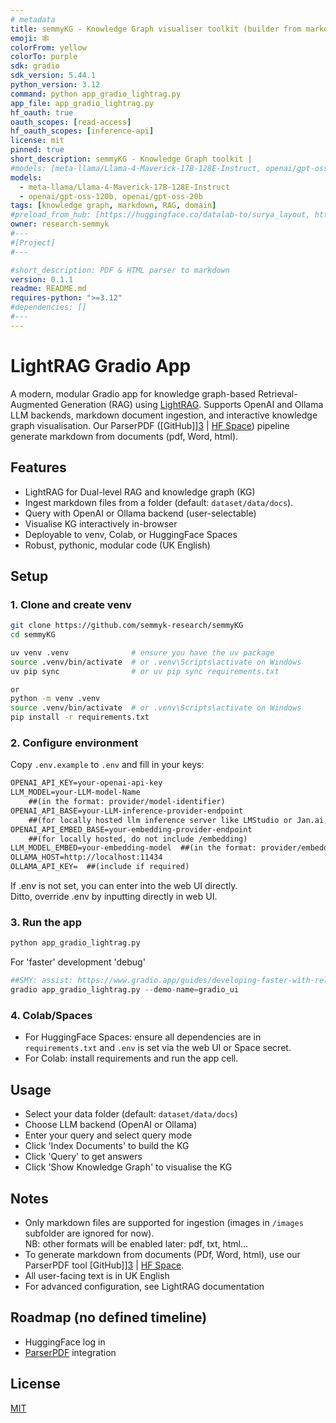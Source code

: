 ```yaml
---
# metadata
title: semmyKG - Knowledge Graph visualiser toolkit (builder from markdown)
emoji: 🕸️
colorFrom: yellow
colorTo: purple
sdk: gradio
sdk_version: 5.44.1
python_version: 3.12
command: python app_gradio_lightrag.py
app_file: app_gradio_lightrag.py
hf_oauth: true
oauth_scopes: [read-access]
hf_oauth_scopes: [inference-api]
license: mit
pinned: true
short_description: semmyKG - Knowledge Graph toolkit |
#models: [meta-llama/Llama-4-Maverick-17B-128E-Instruct, openai/gpt-oss-120b, openai/gpt-oss-20b, ]
models: 
  - meta-llama/Llama-4-Maverick-17B-128E-Instruct
  - openai/gpt-oss-120b, openai/gpt-oss-20b
tags: [knowledge graph, markdown, RAG, domain]
#preload_from_hub: [https://huggingface.co/datalab-to/surya_layout, https://huggingface.co/datalab-to/surya_tablerec, huggingface.co/datalab-to/line_detector0, https://huggingface.co/tarun-menta/ocr_error_detection/blob/main/config.json]
owner: research-semmyk
#---
#[Project]
#---

#short_description: PDF & HTML parser to markdown
version: 0.1.1
readme: README.md
requires-python: ">=3.12"
#dependencies: []
#---
---
```


# LightRAG Gradio App

A modern, modular Gradio app for knowledge graph-based Retrieval-Augmented Generation (RAG) using [LightRAG][1]. Supports OpenAI and Ollama LLM backends, markdown document ingestion, and interactive knowledge graph visualisation. Our ParserPDF ([GitHub]][3] | [HF Space][4]) pipeline generate markdown from documents (pdf, Word, html).

## Features
- LightRAG for Dual-level RAG and knowledge graph (KG)
- Ingest markdown files from a folder (default: `dataset/data/docs`). 
- Query with OpenAI or Ollama backend (user-selectable)
- Visualise KG interactively in-browser
- Deployable to venv, Colab, or HuggingFace Spaces
- Robust, pythonic, modular code (UK English)

## Setup

### 1. Clone and create venv
```bash
git clone https://github.com/semmyk-research/semmyKG
cd semmyKG

uv venv .venv              # ensure you have the uv package
source .venv/bin/activate  # or .venv\Scripts\activate on Windows
uv pip sync                # or uv pip sync requirements.txt

or 
python -m venv .venv
source .venv/bin/activate  # or .venv\Scripts\activate on Windows
pip install -r requirements.txt
```

### 2. Configure environment
Copy `.env.example` to `.env` and fill in your keys:
```markdown
OPENAI_API_KEY=your-openai-api-key
LLM_MODEL=your-LLM-model-Name 
    ##(in the format: provider/model-identifier)
OPENAI_API_BASE=your-LLM-inference-provider-endpoint 
    ##(for locally hosted llm inference server like LMStudio or Jan.ai, follow ollama host adding /v1: http://localhost:1234/v1)
OPENAI_API_EMBED_BASE=your-embedding-provider-endpoint 
    ##(for locally hosted, do not include /embedding)
LLM_MODEL_EMBED=your-embedding-model  ##(in the format: provider/embedding-name)
OLLAMA_HOST=http://localhost:11434
OLLAMA_API_KEY=  ##(include if required)
```  
If .env is not set, you can enter into the web UI directly. <br>
Ditto, override .env by inputting directly in web UI.

### 3. Run the app
```bash
python app_gradio_lightrag.py
```  
For 'faster' development 'debug'

```python
##SMY: assist: https://www.gradio.app/guides/developing-faster-with-reload-mode
gradio app_gradio_lightrag.py --demo-name=gradio_ui
```

### 4. Colab/Spaces
- For HuggingFace Spaces: ensure all dependencies are in `requirements.txt` and `.env` is set via the web UI or Space secret.
- For Colab: install requirements and run the app cell.

## Usage
- Select your data folder (default: `dataset/data/docs`)
- Choose LLM backend (OpenAI or Ollama)
- Enter your query and select query mode
- Click 'Index Documents' to build the KG
- Click 'Query' to get answers
- Click 'Show Knowledge Graph' to visualise the KG

## Notes
- Only markdown files are supported for ingestion (images in `/images` subfolder are ignored for now). <br>NB: other formats will be enabled later: pdf, txt, html...
- To generate markdown from documents (PDf, Word, html), use our ParserPDF tool [GitHub]][3] | [HF Space][4].
- All user-facing text is in UK English
- For advanced configuration, see LightRAG documentation

## Roadmap (no defined timeline)
- HuggingFace log in
- [ParserPDF][3] integration

## License
[MIT][2] 

[1]: https://github.com/HKUDS/LightRAG "LightRAG GitHub"
[2]: https://opensource.org/license/mit "MIT License"
[3]: https://github.com/semmyk-research/parserPDF "ParserPDF (GitHub)"
[4]: https://huggingface.co/spaces/semmyk/parserPDF "ParserPDF (HF Space)"